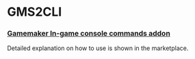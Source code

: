 # GMS2CLI

### [Gamemaker In-game console commands addon](https://marketplace.yoyogames.com/assets/10820/in-game-console-commands)

Detailed explanation on how to use is shown in the marketplace.
